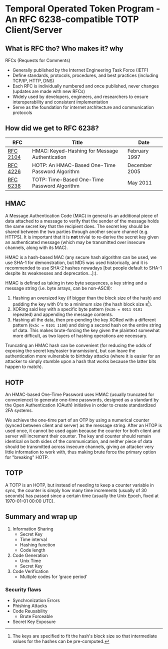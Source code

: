 # Temporal Operated Token Program - An RFC 6238-compatible TOTP Client/Server

## What is RFC tho? Who makes it? why

RFCs (Requests for Comments)
- Generally published by the Internet Engineering Task Force (IETF)
- Define standards, protocols, procedures, and best practices (including TCP/IP,
HTTP, DNS)
- Each RFC is individually numbered and once published, never changes (updates
are made with new RFCs)
- Widely used by developers, engineers, and researchers to ensure interoperability
and consistent implementation
- Serve as the foundation for internet architecture and communication protocols


## How did we get to RFC 6238?

|RFC|Title|Date|
|-|-|-|
|[RFC 2104](https://datatracker.ietf.org/doc/html/rfc2104)|HMAC: Keyed-Hashing for Message Authentication|February 1997|
|[RFC 4226](https://datatracker.ietf.org/doc/html/rfc4226)|HOTP: An HMAC-Based One-Time Password Algorithm|December 2005|
|[RFC 6238](https://datatracker.ietf.org/doc/html/rfc6238)|TOTP: Time-Based One-Time Password Algorithm|May 2011|

## HMAC
A Message Authentication Code (MAC) in general is an additional piece of data attached to a message to verify that the sender of the message holds the same secret key that the recipient does. The secret key should be shared between the two parties through another secure channel (e.g. HTTPS). It is important that it is **not** trivial to re-derive the secret key given an authenticated message (which may be transmitted over insecure channels, along with its MAC).

HMAC is a hash-based MAC (any secure hash algorithm can be used, we use SHA-1 for demonstration, but MD5 was used historically, and it is recommended to use SHA-2 hashes nowadays [but people default to SHA-1 despite its weaknesses and deprecation...]:).

HMAC is defined as taking in two byte sequences, a key string and a message string (i.e. byte arrays, can be non-ASCII):
1. Hashing an oversized key (if bigger than the block size of the hash) and padding the key with 0's to a minimum size (the hash block size `B`[^1]).
2. XORing said key with a specific byte pattern (`0x36 = 0011 0101` repeated) and appending the message contents.
3. Hashing all the data, then pre-pending the key XORed with a different pattern (`0x5c = 0101 1100`) and doing a second hash on the entire string of data.
This makes brute-forcing the key given the plaintext somewhat more difficult, as two layers of hashing operations are necessary.

Truncating an HMAC hash can be convenient (for reducing the odds of exposing the secret key/easier transmission), but can leave the authentication more vulnerable to birthday attacks (where it is easier for an attacker to simply stumble upon a hash that works because the latter bits happen to match).

[^1]: The keys are specified to fit the hash's block size so that intermediate values for the hashes can be pre-computed.

## HOTP
An HMAC-based One-Time Password uses HMAC (usually truncated for convenience) to generate one-time passwords, designed as a standard by the Open Authentication (OAuth) initiative in order to create standardized 2FA systems.

We achieve the one-time part of an OTP by using a numerical counter (synced between client and server) as the message string. After an HTOP is used once, it cannot be used again because the counter for both client and server will increment their counter. The key and counter should remain identical on both sides of the communication, and neither piece of data should be transmitted across insecure channels, giving an attacker very little information to work with, thus making brute force the primary option for "breaking" HOTP.

## TOTP
A TOTP is an HOTP, but instead of needing to keep a counter variable in sync, the counter is simply how many time increments (usually of 30 seconds) has passed since a certain time (usually the Unix Epoch, fixed at 1970-01-01 00:00 UTC).

## Summary and wrap up

1. Information Sharing
    - Secret Key
    - Time interval
    - Hashing function
    - Code length
3. Code Generation
    - Unix Time
    - Secret Key
4. Code Verification
    - Multiple codes for ‘grace period’


### Security flaws

- Synchronization Errors
- Phishing Attacks
- Code Reusability
  - Brute Forceable
- Secret Key Exposure
